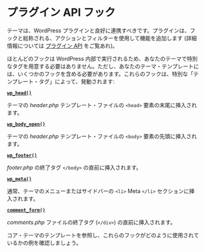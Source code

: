 <!-- 
# Plugin API Hooks
 -->

# プラグイン API フック

<!-- 
A theme should work well with WordPress plugins. Plugins add functionality by using actions and filters, which are collectively called hooks (see [Plugin API](https://codex.wordpress.org/Plugin_API "Plugin API") for more information).
 -->

テーマは、WordPress プラグインと良好に連携すべきです。プラグインは、フックと総称される、アクションとフィルターを使用して機能を追加します (詳細情報については [プラグイン API](https://codex.wordpress.org/Plugin_API "プラグイン API") をご覧あれ)。

<!-- 
Most hooks are executed internally by WordPress, so your theme does not need special tags for them to work. However, a few hooks need to be included in your theme templates. These hooks are fired by special Template Tags:
 -->

ほとんどのフックは WordPress 内部で実行されるため、あなたのテーマで特別なタグを用意する必要はありません。ただし、あなたのテーマ・テンプレートには、いくつかのフックを含める必要があります。これらのフックは、特別な「テンプレート・タグ」によって、発動されます:

<!-- 
**[wp\_head()](https://developer.wordpress.org/reference/functions/wp_head/ "Function Reference/wp head")**
 -->

**[`wp_head()`](https://developer.wordpress.org/reference/functions/wp_head/ "関数リファレンス/wp head")**

<!-- 
Goes at the end of the <head> element of a theme’s *header.php* template file.
 -->

テーマの *header.php* テンプレート・ファイルの `<head>` 要素の末尾に挿入されます。

<!-- 
**[wp\_body\_open()](https://developer.wordpress.org/reference/functions/wp_body_open/ "Function Reference/wp head")**
 -->

**[`wp_body_open()`](https://developer.wordpress.org/reference/functions/wp_body_open/ "関数リファレンス/wp head")**

<!-- 
Goes at the begining of the <body> element of a theme’s *header.php* template file.
 -->

テーマの *header.php* テンプレート・ファイルの `<body>` 要素の先頭に挿入されます。

<!-- 
**[wp\_footer()](https://developer.wordpress.org/reference/functions/wp_footer/ "Function Reference/wp footer")**
 -->

**[`wp_footer()`](https://developer.wordpress.org/reference/functions/wp_footer/ "関数リファレンス/wp footer")**

<!-- 
Goes in *footer.php*, just before the closing </body> tag.
 -->

*footer.php* の終了タグ `</body>` の直前に挿入されます。

<!-- 
**[wp\_meta()](https://developer.wordpress.org/reference/functions/wp_meta/ "Function Reference/wp meta")**
 -->

**[`wp_meta()`](https://developer.wordpress.org/reference/functions/wp_meta/ "関数リファレンス/wp meta")**

<!-- 
Typically goes in the <li>Meta</li> section of a Theme’s menu or sidebar.
 -->

通常、テーマのメニューまたはサイドバーの `<li>` Meta `</li>` セクションに挿入されます。

<!-- 
**[comment\_form()](https://developer.wordpress.org/reference/functions/comment_form/ "Function Reference/comment form")**
 -->

**[`comment_form()`](https://developer.wordpress.org/reference/functions/comment_form/ "関数リファレンス/comment form")**

<!-- 
Goes in *comments.php* directly before the file’s closing tag (</div>).
 -->

*comments.php* ファイルの終了タグ (`</div>`) の直前に挿入されます。

<!-- 
Take a look at a core theme’s templates for examples of how these hooks are used.
 -->

コア・テーマのテンプレートを参照し、これらのフックがどのように使用されているかの例を確認しましょう。